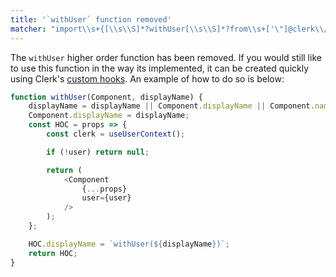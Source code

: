 ```yaml
---
title: '`withUser` function removed'
matcher: "import\\s+{[\\s\\S]*?withUser[\\s\\S]*?from\\s+['\"]@clerk\\/(?:nextjs|clerk-react)[\\s\\S]*?['\"]"
---
```


The `withUser` higher order function has been removed. If you would still like to use this function in the way its implemented, it can be created quickly using Clerk's [custom hooks](https://clerk.com/docs/references/react/overview). An example of how to do so is below:

```js
function withUser(Component, displayName) {
	displayName = displayName || Component.displayName || Component.name || 'Component';
	Component.displayName = displayName;
	const HOC = props => {
		const clerk = useUserContext();

		if (!user) return null;

		return (
			<Component
				{...props}
				user={user}
			/>
		);
	};

	HOC.displayName = `withUser(${displayName})`;
	return HOC;
}
```
